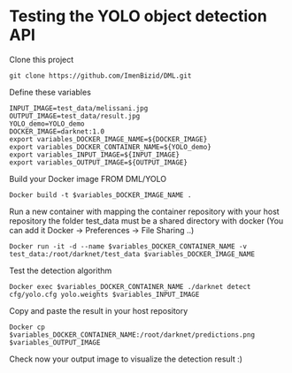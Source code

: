 # Testing the YOLO object detection API

Clone this project

    git clone https://github.com/ImenBizid/DML.git


Define these variables

    INPUT_IMAGE=test_data/melissani.jpg
    OUTPUT_IMAGE=test_data/result.jpg
    YOLO_demo=YOLO_demo
    DOCKER_IMAGE=darknet:1.0
    export variables_DOCKER_IMAGE_NAME=${DOCKER_IMAGE}
    export variables_DOCKER_CONTAINER_NAME=${YOLO_demo}
    export variables_INPUT_IMAGE=${INPUT_IMAGE}
    export variables_OUTPUT_IMAGE=${OUTPUT_IMAGE}

Build your Docker image FROM DML/YOLO

    Docker build -t $variables_DOCKER_IMAGE_NAME .

Run a new container with mapping the container repository with your host repository
the folder test_data must be a shared directory with docker (You can add it Docker -> Preferences -> File Sharing ..)

    Docker run -it -d --name $variables_DOCKER_CONTAINER_NAME -v test_data:/root/darknet/test_data $variables_DOCKER_IMAGE_NAME

Test the detection algorithm 

    Docker exec $variables_DOCKER_CONTAINER_NAME ./darknet detect cfg/yolo.cfg yolo.weights $variables_INPUT_IMAGE

Copy and paste the result in your host repository

    Docker cp $variables_DOCKER_CONTAINER_NAME:/root/darknet/predictions.png $variables_OUTPUT_IMAGE

Check now your output image to visualize the detection result :)

